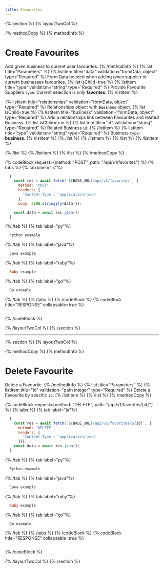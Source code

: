 ```yaml
---
title: Favourites
---
```

{% section %}
{% layoutTwoCol %}

{% methodCopy %}
{% methodInfo %}
  # Create Favourites
  Add given business to current user favourites.
{% /methodInfo %}
{% list title="Parameters" %}
  {% listitem title="data" validation="formData, object" type="Required" %}
  Form Data needed when adding given supplier to current businesses favourites.
  {% list isChild=true %}
  {% listitem title="type" validation="string" type="Required" %}
  Provide Favourite Suppliers `type`. Current selection is only **favorites**.
  {% /listitem %}

  {% listitem title="relationships" validation="formData, object" type="Required" %}
  Relationships object with **`business`** object.
  {% list isChild=true %}
  {% listitem title="business" validation="formData, object" type="Required" %}
  Add a relationships link between Favourites and related Business.
  {% list isChild=true %}
  {% listitem title="id" validation="string" type="Required" %}
  Related Business `id`.
  {% /listitem %}
  {% listitem title="type" validation="string" type="Required" %}
  Business `type`; **business**.
  {% /listitem %}
  {% /list %}
  {% /listitem %}
  {% /list %}
  {% /listitem %}

  {% /list %}
  {% /listitem %}
{% /list %}
{% /methodCopy %}

{% codeBlock request={method: "POST", path: "/api/v1/favorites"} %}
{% tabs %}
  {% tab label="js"%}
  ```js
    {
      const res = await fetch(`${BASE_URL}/api/v1/favorites`, {
        method: 'POST',
        headers: {
          'Content-Type': 'application/json'
        },
        body: JSON.stringify(data)});

      const data = await res.json();
    }
  ```
  {% /tab %}
  {% tab label="py"%}
  ```py
    Python example
  ```
  {% /tab %}
  {% tab label="java"%}
  ```java
    Java example
  ```
  {% /tab %}
  {% tab label="ruby"%}
  ```ruby
    Ruby example
  ```
  {% /tab %}
  {% tab label="go"%}
  ```go
    Go example
  ```
  {% /tab %}
{% /tabs %}
{% /codeBlock %}
{% codeBlock title="RESPONSE" collapsable=true %}
  ```json
  ```
{% /codeBlock %}

{% /layoutTwoCol %}
{% /section %}

- - -

{% section %}
{% layoutTwoCol %}

{% methodCopy %}
{% methodInfo %}
  # Delete Favourite
  Delete a Favourite.
{% /methodInfo %}
{% list title="Parameters" %}
  {% listitem title="id" validation="path integer" type="Required" %}
  Delete a Favourite by specific `id`.
  {% /listitem %}
{% /list %}
{% /methodCopy %}

{% codeBlock request={method: "DELETE", path: "/api/v1/favorites/{id}"} %}
{% tabs %}
  {% tab label="js"%}
  ```js
    {
      const res = await fetch(`${BASE_URL}/api/v1/favorites/${id}`, {
        method: 'DELETE',
        headers: {
          'Content-Type': 'application/json'
        }});
      const data = await res.json();
    }
  ```
  {% /tab %}
  {% tab label="py"%}
  ```py
    Python example
  ```
  {% /tab %}
  {% tab label="java"%}
  ```java
    Java example
  ```
  {% /tab %}
  {% tab label="ruby"%}
  ```ruby
    Ruby example
  ```
  {% /tab %}
  {% tab label="go"%}
  ```go
    Go example
  ```
  {% /tab %}
{% /tabs %}
{% /codeBlock %}
{% codeBlock title="RESPONSE" collapsable=true %}
  ```json
  ```
{% /codeBlock %}

{% /layoutTwoCol %}
{% /section %}
